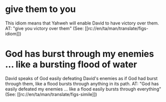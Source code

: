 # give them to you

This idiom means that Yahweh will enable David to have victory over them. AT: "give you victory over them" (See: [[rc://en/ta/man/translate/figs-idiom]])

# God has burst through my enemies ... like a bursting flood of water

David speaks of God easily defeating David's enemies as if God had burst through them, like a flood bursts through anything in its path. AT: "God has easily defeated my enemies ... like a flood easily bursts through everything" (See: [[rc://en/ta/man/translate/figs-simile]])

